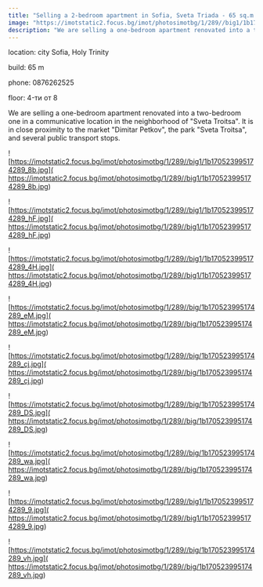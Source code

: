 ```yaml
---
title: "Selling a 2-bedroom apartment in Sofia, Svetа Triada - 65 sq.m / 129,000 EUR :: imot.bg Ad"
image: "https://imotstatic2.focus.bg/imot/photosimotbg/1/289//big1/1b170523995174289_cH.jpg"
description: "We are selling a one-bedroom apartment renovated into a two-bedroom one in a communicative location in the neighborhood of 'Sveta Troitsa'. It is in close proximity to the market 'Dimitar Petkov', the park 'Sveta Troitsa', and several public transport stops."
---
```


location: city Sofia, Holy Trinity

build: 65 m

phone: 0876262525

floor: 4-ти от 8

We are selling a one-bedroom apartment renovated into a two-bedroom one in a communicative location in the neighborhood of "Sveta Troitsa". It is in close proximity to the market "Dimitar Petkov", the park "Sveta Troitsa", and several public transport stops.


![https://imotstatic2.focus.bg/imot/photosimotbg/1/289//big1/1b170523995174289_8b.jpg]( https://imotstatic2.focus.bg/imot/photosimotbg/1/289//big1/1b170523995174289_8b.jpg)


![https://imotstatic2.focus.bg/imot/photosimotbg/1/289//big1/1b170523995174289_hF.jpg]( https://imotstatic2.focus.bg/imot/photosimotbg/1/289//big1/1b170523995174289_hF.jpg)


![https://imotstatic2.focus.bg/imot/photosimotbg/1/289//big1/1b170523995174289_4H.jpg]( https://imotstatic2.focus.bg/imot/photosimotbg/1/289//big1/1b170523995174289_4H.jpg)


![https://imotstatic2.focus.bg/imot/photosimotbg/1/289//big/1b170523995174289_eM.jpg]( https://imotstatic2.focus.bg/imot/photosimotbg/1/289//big/1b170523995174289_eM.jpg)


![https://imotstatic2.focus.bg/imot/photosimotbg/1/289//big/1b170523995174289_cj.jpg]( https://imotstatic2.focus.bg/imot/photosimotbg/1/289//big/1b170523995174289_cj.jpg)


![https://imotstatic2.focus.bg/imot/photosimotbg/1/289//big/1b170523995174289_DS.jpg]( https://imotstatic2.focus.bg/imot/photosimotbg/1/289//big/1b170523995174289_DS.jpg)


![https://imotstatic2.focus.bg/imot/photosimotbg/1/289//big/1b170523995174289_wa.jpg]( https://imotstatic2.focus.bg/imot/photosimotbg/1/289//big/1b170523995174289_wa.jpg)


![https://imotstatic2.focus.bg/imot/photosimotbg/1/289//big1/1b170523995174289_9.jpg]( https://imotstatic2.focus.bg/imot/photosimotbg/1/289//big1/1b170523995174289_9.jpg)


![https://imotstatic2.focus.bg/imot/photosimotbg/1/289//big/1b170523995174289_vh.jpg]( https://imotstatic2.focus.bg/imot/photosimotbg/1/289//big/1b170523995174289_vh.jpg)


